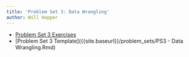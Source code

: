 ```yaml
---
title: 'Problem Set 3: Data Wrangling'
author: Will Hopper
---
```


* [Problem Set 3 Exercises]({{site.baseurl}}/problem_sets/PS3-Data-Wrangling.html) 
* [Problem Set 3 Template]({{site.baseurl}}/problem_sets/PS3 - Data Wrangling.Rmd) 

